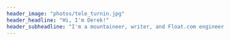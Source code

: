 ```yaml
---
header_image: "photos/tele_turnin.jpg"
header_headline: "Hi, I'm Derek!"
header_subheadline: "I'm a mountaineer, writer, and Float.com engineer living in Silverton, Colorado."
---
```

